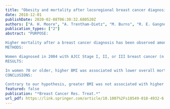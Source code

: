 ```yaml
---
title: "Obesity and mortality after locoregional breast cancer diagnosis"
date: 2018-12-01
publishDate: 2020-02-08T06:30:32.680520Z
authors: ["A. H. Moore", "A. Trentham-Dietz", "M. Burns", "R. E. Gangnon", "C. C. Greenberg", "D. J. Vanness", "J. Hampton", "X. C. Wu", "R. T. Anderson", "J. Lipscomb", "G. G. Kimmick", "R. Cress", "J. F. Wilson", "S. A. Sabatino", "S. T. Fleming"]
publication_types: ["2"]
abstract: "PURPOSE:

Higher mortality after a breast cancer diagnosis has been observed among women who are obese. We investigated the relationships between body mass index (BMI) and all-cause or breast cancer-specific mortality after a diagnosis of locoregional breast cancer.
METHODS:

Women diagnosed in 2004 with AJCC Stage I, II, or III breast cancer (n = 5394) were identified from a population-based National Program of Cancer Registries (NPCR) patterns of care study (POC-BP) drawing from registries in seven U.S. states. Differences in overall and breast cancer-specific mortality were investigated using Cox proportional hazards regression models adjusting for demographic and clinical covariates, including age- and stage-based subgroup analyses.
RESULTS:

In women 70 or older, higher BMI was associated with lower overall mortality (HR for a 5 kg/m2 difference in BMI = 0.85, 95% CI 0.75-0.95). There was no significant association between BMI and overall mortality for women under 70. BMI was not associated with breast cancer death in the full sample, but among women with Stage I disease; those in the highest BMI category had significantly higher breast cancer mortality (HR for BMI ≥ 35 kg/m2 vs. 18.5-24.9 kg/m2 = 4.74, 95% CI 1.78-12.59).
CONCLUSIONS:

Contrary to our hypothesis, greater BMI was not associated with higher overall mortality. Among older women, BMI was inversely related to overall mortality, with a null association among younger women. Higher BMI was associated with breast cancer mortality among women with Stage I disease, but not among women with more advanced disease."
featured: false
publication: "*Breast Cancer Res. Treat.*"
url_pdf: https://link.springer.com/article/10.1007%2Fs10549-018-4932-6
---
```



